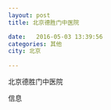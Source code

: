 ```yaml
--- 
layout: post 
title: 北京德胜门中医院

date:   2016-05-03 13:39:56 
categories: 其他  
city: 北京
  
--- 
```

   
北京德胜门中医院

信息

